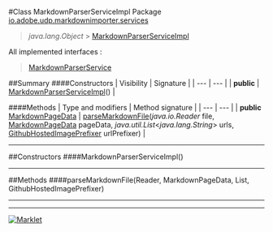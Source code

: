#Class MarkdownParserServiceImpl
Package [io.adobe.udp.markdownimporter.services](README.md)<br>

> *java.lang.Object* > [MarkdownParserServiceImpl](MarkdownParserServiceImpl.md)

All implemented interfaces :
> [MarkdownParserService](MarkdownParserService.md)




##Summary
####Constructors
| Visibility | Signature |
| --- | --- |
| **public** | [MarkdownParserServiceImpl](#markdownparserserviceimpl)() |

####Methods
| Type and modifiers | Method signature |
| --- | --- |
| **public** [MarkdownPageData](../MarkdownPageData.md) | [parseMarkdownFile](#parsemarkdownfilereader-markdownpagedata-list-githubhostedimageprefixer)(*java.io.Reader* file, [MarkdownPageData](../MarkdownPageData.md) pageData, *java.util.List*<*java.lang.String*> urls, [GithubHostedImagePrefixer](../flexmarkExtensions/GithubHostedImagePrefixer.md) urlPrefixer) |

---


##Constructors
####MarkdownParserServiceImpl()
> 


---


##Methods
####parseMarkdownFile(Reader, MarkdownPageData, List<String>, GithubHostedImagePrefixer)
> 


---

---

[![Marklet](https://img.shields.io/badge/Generated%20by-Marklet-green.svg)](https://github.com/Faylixe/marklet)